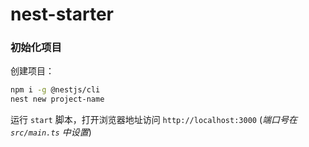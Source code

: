 # nest-starter

### 初始化项目

创建项目：

```bash
npm i -g @nestjs/cli
nest new project-name
```

运行 `start` 脚本，打开浏览器地址访问 `http://localhost:3000` (_端口号在 `src/main.ts` 中设置_)
